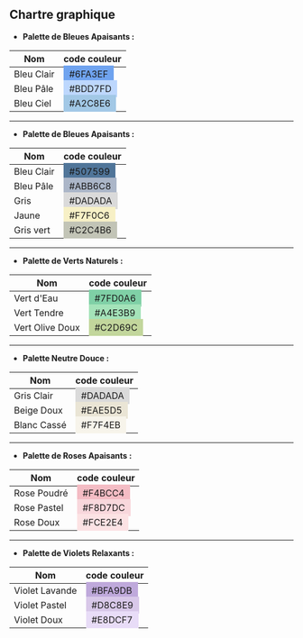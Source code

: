 ## Chartre graphique

- **Palette de Bleues Apaisants :**

| Nom        | code couleur                                                                |
| ---------- | --------------------------------------------------------------------------- |
| Bleu Clair | <span style="background-color: #6FA3EF; padding: 5px 10px;" >#6FA3EF</span> |
| Bleu Pâle  | <span style="background-color: #BDD7FD; padding: 5px 10px;" >#BDD7FD</span> |
| Bleu Ciel  | <span style="background-color: #A2C8E6; padding: 5px 10px;" >#A2C8E6</span> |

---

- **Palette de Bleues Apaisants :**

| Nom        | code couleur                                                                |
| ---------- | --------------------------------------------------------------------------- |
| Bleu Clair | <span style="background-color: #507599; padding: 5px 10px;" >#507599</span> |
| Bleu Pâle  | <span style="background-color: #ABB6C8; padding: 5px 10px;" >#ABB6C8</span> |
| Gris       | <span style="background-color: #DADADA; padding: 5px 10px;" >#DADADA</span> |
| Jaune      | <span style="background-color: #F7F0C6; padding: 5px 10px;" >#F7F0C6</span> |
| Gris vert  | <span style="background-color: #C2C4B6; padding: 5px 10px;" >#C2C4B6</span> |

---

- **Palette de Verts Naturels :**

| Nom             | code couleur                                                                |
| --------------- | --------------------------------------------------------------------------- |
| Vert d'Eau      | <span style="background-color: #7FD0A6; padding: 5px 10px;" >#7FD0A6</span> |
| Vert Tendre     | <span style="background-color: #A4E3B9; padding: 5px 10px;" >#A4E3B9</span> |
| Vert Olive Doux | <span style="background-color: #C2D69C; padding: 5px 10px;" >#C2D69C</span> |

---

- **Palette Neutre Douce :**

| Nom         | code couleur                                                                |
| ----------- | --------------------------------------------------------------------------- |
| Gris Clair  | <span style="background-color: #DADADA; padding: 5px 10px;" >#DADADA</span> |
| Beige Doux  | <span style="background-color: #EAE5D5; padding: 5px 10px;" >#EAE5D5</span> |
| Blanc Cassé | <span style="background-color: #F7F4EB; padding: 5px 10px;" >#F7F4EB</span> |

---

- **Palette de Roses Apaisants :**

| Nom         | code couleur                                                                |
| ----------- | --------------------------------------------------------------------------- |
| Rose Poudré | <span style="background-color: #F4BCC4; padding: 5px 10px;" >#F4BCC4</span> |
| Rose Pastel | <span style="background-color: #F8D7DC; padding: 5px 10px;" >#F8D7DC</span> |
| Rose Doux   | <span style="background-color: #FCE2E4; padding: 5px 10px;" >#FCE2E4</span> |

---

- **Palette de Violets Relaxants :**

| Nom            | code couleur                                                                |
| -------------- | --------------------------------------------------------------------------- |
| Violet Lavande | <span style="background-color: #BFA9DB; padding: 5px 10px;" >#BFA9DB</span> |
| Violet Pastel  | <span style="background-color: #D8C8E9; padding: 5px 10px;" >#D8C8E9</span> |
| Violet Doux    | <span style="background-color: #E8DCF7; padding: 5px 10px;" >#E8DCF7</span> |
